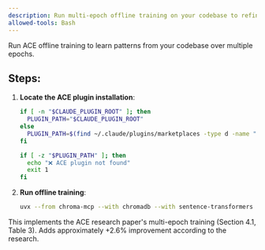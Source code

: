 ```yaml
---
description: Run multi-epoch offline training on your codebase to refine patterns
allowed-tools: Bash
---
```


Run ACE offline training to learn patterns from your codebase over multiple epochs.

## Steps:

1. **Locate the ACE plugin installation**:
   ```bash
   if [ -n "$CLAUDE_PLUGIN_ROOT" ]; then
     PLUGIN_PATH="$CLAUDE_PLUGIN_ROOT"
   else
     PLUGIN_PATH=$(find ~/.claude/plugins/marketplaces -type d -name "ace-orchestration" 2>/dev/null | head -1)
   fi

   if [ -z "$PLUGIN_PATH" ]; then
     echo "❌ ACE plugin not found"
     exit 1
   fi
   ```

2. **Run offline training**:
   ```bash
   uvx --from chroma-mcp --with chromadb --with sentence-transformers --with scikit-learn python3 "$PLUGIN_PATH/scripts/offline-training.py"
   ```

This implements the ACE research paper's multi-epoch training (Section 4.1, Table 3).
Adds approximately +2.6% improvement according to the research.
